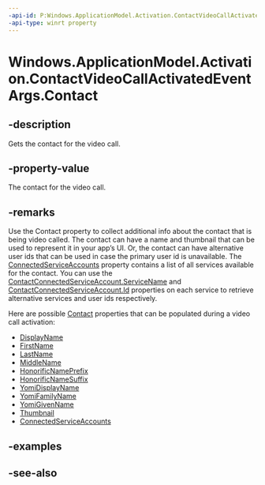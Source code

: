 ```yaml
---
-api-id: P:Windows.ApplicationModel.Activation.ContactVideoCallActivatedEventArgs.Contact
-api-type: winrt property
---
```


<!-- Property syntax
public Windows.ApplicationModel.Contacts.Contact Contact { get; }
-->

# Windows.ApplicationModel.Activation.ContactVideoCallActivatedEventArgs.Contact

## -description
Gets the contact for the video call.

## -property-value
The contact for the video call.

## -remarks
Use the Contact property to collect additional info about the contact that is being video called. The contact can have a name and thumbnail that can be used to represent it in your app’s UI. Or, the contact can have alternative user ids that can be used in case the primary user id is unavailable. The [ConnectedServiceAccounts](../windows.applicationmodel.contacts/contact_connectedserviceaccounts.md) property contains a list of all services available for the contact. You can use the [ContactConnectedServiceAccount.ServiceName](../windows.applicationmodel.contacts/contactconnectedserviceaccount_servicename.md) and [ContactConnectedServiceAccount.Id](../windows.applicationmodel.contacts/contactconnectedserviceaccount_id.md) properties on each service to retrieve alternative services and user ids respectively.


Here are possible [Contact](../windows.applicationmodel.contacts/contact.md) properties that can be populated during a video call activation:

+ [DisplayName](../windows.applicationmodel.contacts/contact_displayname.md)
+ [FirstName](../windows.applicationmodel.contacts/contact_firstname.md)
+ [LastName](../windows.applicationmodel.contacts/contact_lastname.md)
+ [MiddleName](../windows.applicationmodel.contacts/contact_middlename.md)
+ [HonorificNamePrefix](../windows.applicationmodel.contacts/contact_honorificnameprefix.md)
+ [HonorificNameSuffix](../windows.applicationmodel.contacts/contact_honorificnamesuffix.md)
+ [YomiDisplayName](../windows.applicationmodel.contacts/contact_yomidisplayname.md)
+ [YomiFamilyName](../windows.applicationmodel.contacts/contact_yomifamilyname.md)
+ [YomiGivenName](../windows.applicationmodel.contacts/contact_yomigivenname.md)
+ [Thumbnail](../windows.applicationmodel.contacts/contact_thumbnail.md)
+ [ConnectedServiceAccounts](../windows.applicationmodel.contacts/contact_connectedserviceaccounts.md)


## -examples

## -see-also
